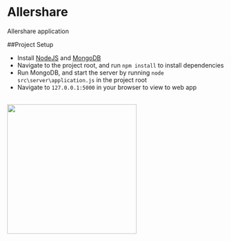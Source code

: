 Allershare
==========

Allershare application

##Project Setup
- Install <a href="http://nodejs.org/dist/v0.10.28/x64/node-v0.10.28-x64.msi">NodeJS</a> and <a href="https://fastdl.mongodb.org/win32/mongodb-win32-x86_64-2008plus-2.6.1.msi">MongoDB<a/>
- Navigate to the project root, and run `npm install` to install dependencies
- Run MongoDB, and start the server by running `node src\server\application.js` in the project root
- Navigate to `127.0.0.1:5000` in your browser to view to web app

<br>

<img src="http://pascalprecht.github.io/slides/angularjs-insights/img/angularjs-logo.png" width="300"/>
